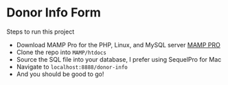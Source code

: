 # Donor Info Form

Steps to run this project

- Download MAMP Pro for the PHP, Linux, and MySQL server [MAMP PRO](https://www.mamp.info/en/downloads/)
- Clone the repo into `MAMP/htdocs`
- Source the SQL file into your database, I prefer using SequelPro for Mac
- Navigate to `localhost:8888/donor-info`
- And you should be good to go!

